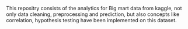 This repositry consists of the analytics for Big mart data from kaggle, not only data cleaning, preprocessing and prediction, but also concepts like correlation, hypothesis testing have been implemented on this dataset.
